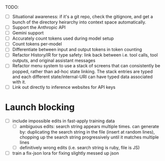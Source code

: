 TODO:

- [ ] Situational awareness: if it's a git repo, check the gitignore, and get a
  bunch of the directory heirarchy into context space automatically.
- [ ] Support the Anthropic API
- [ ] Gemini support
- [ ] Accurately count tokens used during model setup
- [ ] Count tokens per-model
- [ ] Differentiate between input and output tokens in token counting
- [ ] Refactor History/IR for type safety: link back between i.e. tool calls,
  tool outputs, and original assistant messages
- [ ] Refactor menu system to use a stack of screens that can consistently be
  popped, rather than ad-hoc state linking. The stack entries are typed and
  each different state/internal-URI can have typed data associated with it.
- [ ] Link out directly to inference websites for API keys

# Launch blocking

- [ ] include impossible edits in fast-apply training data
  - [ ] ambiguous edits: search string appears multiple times. can generate by:
    duplicating the search string in the file (insert at random lines),
    chopping up the search string progressively until it matches multiple lines
  - [ ] definitively wrong edits (i.e. search string is ruby, file is JS)
- [ ] train a fix-json lora for fixing slightly messed up json
